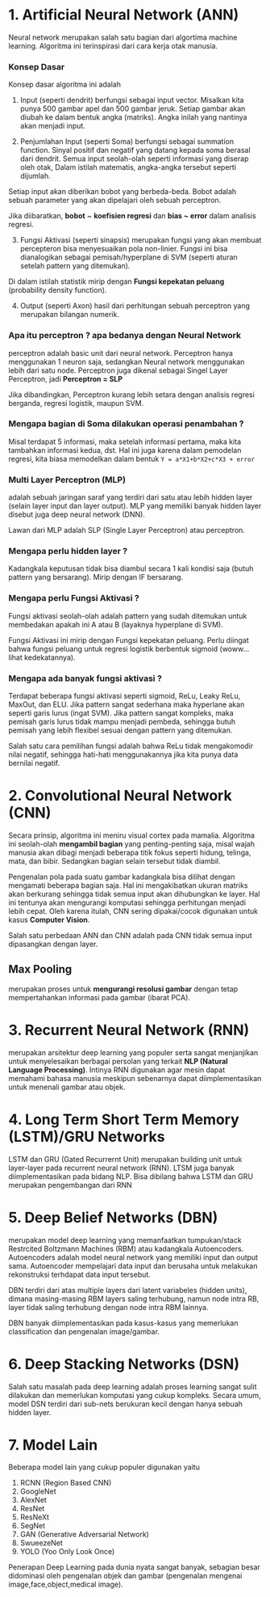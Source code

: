 # 1. Artificial Neural Network (ANN)
Neural network merupakan salah satu bagian dari algortima machine learning. Algoritma ini terinspirasi dari cara kerja otak manusia. 

### Konsep Dasar
Konsep dasar algoritma ini adalah
1. Input (seperti dendrit)
berfungsi sebagai input vector. Misalkan kita punya 500 gambar apel dan 500 gambar jeruk. Setiap gambar  akan diubah ke dalam bentuk angka (matriks). Angka inilah yang nantinya akan menjadi input.  

2. Penjumlahan Input (seperti Soma) 
berfungsi sebagai summation function. Sinyal positif dan negatif yang datang kepada soma berasal dari dendrit. Semua input seolah-olah seperti informasi yang diserap oleh otak, Dalam istilah matematis, angka-angka tersebut seperti dijumlah. 

Setiap input akan diberikan bobot yang berbeda-beda. Bobot adalah sebuah parameter yang akan dipelajari oleh sebuah perceptron.

Jika diibaratkan, **bobot** ~ **koefisien regresi** dan **bias ~ error** dalam analisis regresi.

3. Fungsi Aktivasi (seperti sinapsis) 
merupakan fungsi yang akan membuat percepteron bisa menyesuaikan pola non-linier. Fungsi ini bisa dianalogikan sebagai pemisah/hyperplane di SVM (seperti aturan setelah pattern yang ditemukan). 

Di dalam istilah statistik mirip dengan **Fungsi kepekatan peluang** (probability density function).

4. Output (seperti Axon)
hasil dari perhitungan sebuah perceptron yang merupakan bilangan numerik.

### Apa itu perceptron ? apa bedanya dengan Neural Network
perceptron adalah basic unit dari neural network. Perceptron hanya menggunakan 1 neuron saja, sedangkan Neural network menggunakan lebih dari satu node. Perceptron juga dikenal sebagai Singel Layer Perceptron, jadi **Perceptron = SLP**

Jika dibandingkan, Perceptron kurang lebih setara dengan analisis regresi berganda, regresi logistik, maupun SVM. 

### Mengapa bagian di Soma dilakukan operasi penambahan ?
Misal terdapat 5 informasi, maka setelah informasi pertama, maka kita tambahkan informasi kedua, dst. Hal ini juga karena dalam pemodelan regresi, kita biasa memodelkan dalam bentuk 
`
Y = a*X1+b*X2+c*X3 + error
`

### Multi Layer Perceptron (MLP)
adalah sebuah jaringan saraf yang terdiri dari satu atau lebih hidden layer (selain layer input dan layer output). MLP yang memiliki banyak hidden layer disebut juga deep neural network (DNN).

Lawan dari MLP adalah SLP (Single Layer Perceptron) atau perceptron.

### Mengapa perlu hidden layer ?
Kadangkala keputusan tidak bisa diambul secara 1 kali kondisi saja (butuh pattern yang bersarang). Mirip dengan IF bersarang. 

### Mengapa perlu Fungsi Aktivasi ?
Fungsi aktivasi seolah-olah adalah pattern yang sudah ditemukan untuk membedakan apakah ini A atau B (layaknya hyperplane di SVM). 

Fungsi Aktivasi ini mirip dengan Fungsi kepekatan peluang. Perlu diingat bahwa fungsi peluang untuk regresi logistik berbentuk sigmoid (woww... lihat kedekatannya).

### Mengapa ada banyak fungsi aktivasi ?
Terdapat beberapa fungsi aktivasi seperti sigmoid, ReLu, Leaky ReLu, MaxOut, dan ELU. Jika pattern sangat sederhana maka hyperlane akan seperti garis lurus (ingat SVM). Jika pattern sangat kompleks, maka pemisah garis lurus tidak mampu menjadi pembeda, sehingga butuh pemisah yang lebih flexibel sesuai dengan pattern yang ditemukan. 

Salah satu cara pemilihan fungsi adalah bahwa ReLu tidak mengakomodir nilai negatif, sehingga hati-hati menggunakannya jika kita punya data bernilai negatif.

# 2. Convolutional Neural Network (CNN)
Secara prinsip, algoritma ini meniru visual cortex pada mamalia. Algoritma ini seolah-olah **mengambil bagian** yang penting-penting saja, misal wajah manusia akan dibagi menjadi beberapa titik fokus seperti hidung, telinga, mata, dan bibir. Sedangkan bagian selain tersebut tidak diambil.

Pengenalan pola pada suatu gambar kadangkala bisa dilihat dengan mengamati beberapa bagian saja. Hal ini mengakibatkan ukuran matriks akan berkurang sehingga tidak semua input akan dihubungkan ke layer. Hal ini tentunya akan mengurangi komputasi sehingga perhitungan menjadi lebih cepat. Oleh karena itulah, CNN sering dipakai/cocok digunakan untuk kasus **Computer Vision**.

Salah satu perbedaan ANN dan CNN adalah pada CNN tidak semua input dipasangkan dengan layer. 

## Max Pooling
merupakan proses untuk **mengurangi resolusi gambar** dengan tetap mempertahankan informasi pada gambar (ibarat PCA).


# 3. Recurrent Neural Network (RNN)
merupakan arsitektur deep learning yang populer serta sangat menjanjikan untuk menyelesaikan berbagai persolan yang terkait **NLP (Natural Language Processing)**. Intinya RNN digunakan agar mesin dapat memahami bahasa manusia meskipun sebenarnya dapat diimplementasikan untuk menenali gambar atau objek.

# 4. Long Term Short Term Memory (LSTM)/GRU Networks
LSTM dan GRU (Gated Recurrernt Unit) merupakan building unit untuk layer-layer pada recurrent neural network (RNN). LTSM juga banyak diimplementasikan pada bidang NLP. Bisa dibilang bahwa LSTM dan GRU merupakan pengembangan dari RNN

# 5. Deep Belief Networks (DBN)
merupakan model deep learning yang memanfaatkan tumpukan/stack Restrcited Boltzmann Machines (RBM) atau kadangkala Autoencoders. Autoencoders adalah model neural network yang memiliki input dan output sama. Autoencoder mempelajari data input dan berusaha untuk melakukan rekonstruksi terhdapat data input tersebut.

DBN terdiri dari atas multiple layers dari latent variabeles (hidden units), dimana masing-masing RBM layers saling terhubung, namun node intra RB, layer tidak saling terhubung dengan node intra RBM lainnya.

DBN banyak diimplementasikan pada kasus-kasus yang memerlukan classification dan pengenalan image/gambar.

# 6. Deep Stacking Networks (DSN)
Salah satu masalah pada deep learning adalah proses learning sangat sulit dilakukan dan memerlukan komputasi yang cukup kompleks. Secara umum, model DSN terdiri dari sub-nets berukuran kecil dengan hanya sebuah hidden layer. 

# 7. Model Lain
Beberapa model lain yang cukup populer digunakan yaitu
1. RCNN (Region Based CNN)
2. GoogleNet
3. AlexNet
4. ResNet
5. ResNeXt
6. SegNet
7. GAN (Generative Adversarial Network)
8. SwueezeNet
9. YOLO (Yoo Only Look Once)

Penerapan Deep Learning pada dunia nyata sangat banyak, sebagian besar didominasi oleh pengenalan objek dan gambar (pengenalan mengenai image,face,object,medical image).


